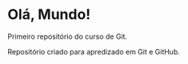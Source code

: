 # Olá, Mundo!
 Primeiro repositório do curso de Git.

 Repositório criado para apredizado em Git e GitHub.
